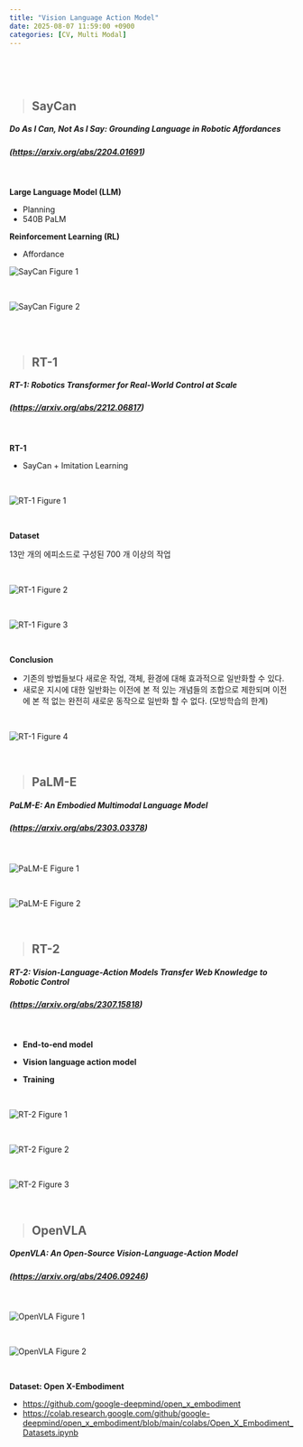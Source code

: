 ```yaml
---
title: "Vision Language Action Model"
date: 2025-08-07 11:59:00 +0900
categories: [CV, Multi Modal]
---
```


&nbsp;

<br>

> ## **SayCan**
##### Do As I Can, Not As I Say: Grounding Language in Robotic Affordances
##### (<https://arxiv.org/abs/2204.01691>)

<br>

**Large Language Model (LLM)**
* Planning
* 540B PaLM

**Reinforcement Learning (RL)**
* Affordance



![SayCan Figure 1](/assets/img/2025-08-07/saycan-1.png)

<br>


![SayCan Figure 2](/assets/img/2025-08-07/saycan-2.png)

<br>



<br>

> ## **RT-1**
##### RT-1: Robotics Transformer for Real-World Control at Scale
##### (<https://arxiv.org/abs/2212.06817>)

<br>

**RT-1**
* SayCan + Imitation Learning

<br>

![RT-1 Figure 1](/assets/img/2025-08-07/rt1-1.png)

<br>

**Dataset**

13만 개의 에피소드로 구성된 700 개 이상의 작업

<br>

![RT-1 Figure 2](/assets/img/2025-08-07/rt1-2.png)

<br>

![RT-1 Figure 3](/assets/img/2025-08-07/rt1-3.png)

<br>


**Conclusion**
* 기존의 방법들보다 새로운 작업, 객체, 환경에 대해 효과적으로 일반화할 수 있다.
* 새로운 지시에 대한 일반화는 이전에 본 적 있는 개념들의 조합으로 제한되며 이전에 본 적 없는 완전히 새로운 동작으로 일반화 할 수 없다. (모방학습의 한계)

<br>

![RT-1 Figure 4](/assets/img/2025-08-07/rt1-4.png)

<br>

> ## **PaLM-E**
##### PaLM-E: An Embodied Multimodal Language Model
##### (<https://arxiv.org/abs/2303.03378>)

<br>

![PaLM-E Figure 1](/assets/img/2025-08-07/palme-1.png)

<br>

![PaLM-E Figure 2](/assets/img/2025-08-07/palme-2.png)

<br>

> ## **RT-2**
##### RT-2: Vision-Language-Action Models Transfer Web Knowledge to Robotic Control
##### (<https://arxiv.org/abs/2307.15818>)

<br>

* **End-to-end model**

* **Vision language action model**

* **Training**


<br>

![RT-2 Figure 1](/assets/img/2025-08-07/rt2-1.png)

<br>

![RT-2 Figure 2](/assets/img/2025-08-07/rt2-2.png)

<br>

![RT-2 Figure 3](/assets/img/2025-08-07/rt2-3.png)

<br>

> ## **OpenVLA**
##### OpenVLA: An Open-Source Vision-Language-Action Model
##### (<https://arxiv.org/abs/2406.09246>)

<br>

![OpenVLA Figure 1](/assets/img/2025-08-07/openvla-1.png)

<br>

![OpenVLA Figure 2](/assets/img/2025-08-07/openvla-2.png)

<br>

**Dataset: Open X-Embodiment**
* <https://github.com/google-deepmind/open_x_embodiment>
* <https://colab.research.google.com/github/google-deepmind/open_x_embodiment/blob/main/colabs/Open_X_Embodiment_Datasets.ipynb>
